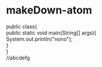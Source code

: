 # makeDown-atom
public class{  
    public static void main(String[] args){  
        System.out.println("nono");  
    }  
}  
//abcdefg
